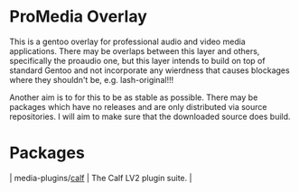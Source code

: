 ProMedia Overlay
================

This is a gentoo overlay for professional audio and video media applications. There may be overlaps between this layer
and others, specifically the proaudio one, but this layer intends to build on top of standard Gentoo and not incorporate
any wierdness that causes blockages where they shouldn't be, e.g. lash-original!!!

Another aim is to for this to be as stable as possible. There may be packages which have no releases and are only
distributed via source repositories. I will aim to make sure that the downloaded source does build.

Packages
========

| media-plugins/[calf](http://calf-studio-gear.org/) | The Calf LV2 plugin suite. |
